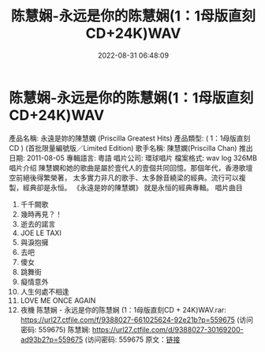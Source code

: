 ﻿---
title: 陈慧娴-永远是你的陈慧娴(1：1母版直刻CD+24K)WAV
date: 2022-08-31 06:48:09
categories: WAV车载音乐、镜像
tags: 华语中文
---
# 陈慧娴-永远是你的陈慧娴(1：1母版直刻CD+24K)WAV

產品名稱: 永遠是妳的陳慧嫻 (Priscilla Greatest Hits)
產品類型: ( 1：1母版直刻CD ) (首批限量編號版／Limited Edition)
歌手名稱: 陳慧嫻(Priscilla Chan)
推出日期: 2011-08-05
專輯語言: 粵語
唱片公司: 環球唱片
檔案格式: wav log 326MB
唱片介绍
陳慧嫻和她的歌曲是屬於壹代人的壹個共同回憶。那個年代，香港歌壇空前絕後得繁榮著，
太多實力非凡的歌手、太多餘音繞梁的經典。流行可以複製，經典卻是永恒。 《永遠是妳的陳慧嫻》 就是永恒的經典專輯。
唱片曲目
01. 千千闕歌
02. 幾時再見？！
03. 逝去的諾言
04. JOE LE TAXI
05. 與淚抱擁
06. 去吧
07. 傻女
08. 跳舞街
09. 癡情意外
10. 人生何處不相逢
11. LOVE ME ONCE AGAIN
12. 夜機
陈慧娴 - 永远是你的陈慧娴 (1：1母版直刻CD + 24K)WAV.rar: https://url27.ctfile.com/f/9388027-661025624-92e21b?p=559675
(访问密码: 559675)
陈慧娴: https://url27.ctfile.com/d/9388027-30169200-ad93b2?p=559675
(访问密码: 559675
原文：[链接](https://blog.sina.com.cn/s/blog_1647c7e7601030z5d.html)